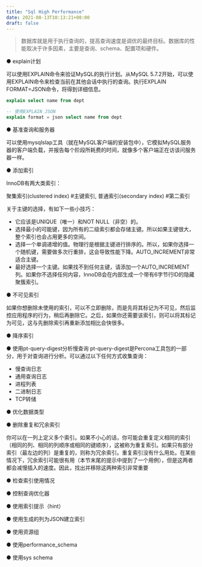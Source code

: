 ```yaml
---
title: "Sql High Performance"
date: 2021-08-13T10:13:21+08:00
draft: false
---
```


> 数据库就是用于执行查询的，提高查询速度是调优的最终目标。数据库的性能取决于许多因素，主要是查询、schema、配置项和硬件。

● explain计划

可以使用EXPLAIN命令来验证MySQL的执行计划。从MySQL 5.7.2开始，可以使用EXPLAIN命令来检查当前在其他会话中执行的查询。执行EXPLAIN FORMAT=JSON命令，将得到详细信息。

```sql
explain select name from dept

-- 使用EXPLAIN JSON
explain format = json select name from dept
```

● 基准查询和服务器

可以使用mysqlslap工具（就在MySQL客户端的安装包中），它模拟MySQL服务器的客户端负载，并报告每个阶段所耗费的时间，就像多个客户端正在访该问服务器一样。

● 添加索引

InnoDB有两大类索引： 

聚集索引(clustered index) #主键索引, 
普通索引(secondary index) #第二索引

关于主键的选择，有如下一些小技巧：

 -  它应该是UNIQUE（唯一）和NOT NULL（非空）的。
 -  选择最小的可能键，因为所有的二级索引都会存储主键。所以如果主键很大，整个索引也会占用更多的空间。
 -  选择一个单调递增的值。物理行是根据主键进行排序的。所以，如果你选择一个随机键，需要做多次行重排，这会导致性能下降。AUTO_INCREMENT非常适合主键。
 -  最好选择一个主键。如果找不到任何主键，请添加一个AUTO_INCREMENT列。如果你不选择任何内容，InnoDB会在内部生成一个带有6字节行ID的隐藏聚簇索引。

● 不可见索引

如果你想删除未使用的索引，可以不立即删除，而是先将其标记为不可见，然后监控应用程序的行为，稍后再删除它。之后，如果你还需要该索引，则可以将其标记为可见，这与先删除索引再重新添加相比会快很多。

● 降序索引

● 使用pt-query-digest分析慢查询
pt-query-digest是Percona工具包的一部分，用于对查询进行分析。可以通过以下任何方式收集查询：

 - 慢查询日志
 - 通用查询日志
 - 进程列表
 - 二进制日志
 - TCP转储

● 优化数据类型

● 删除重复和冗余索引

你可以在一列上定义多个索引。如果不小心的话，你可能会重复定义相同的索引（相同的列、相同的列顺序或相同的键顺序），这被称为重复索引。如果只有部分索引（最左边的列）是重复的，则称为冗余索引。重复索引没有什么用处。在某些情况下，冗余索引可能很有用（本节末尾的提示中提到了一个用例），但是这两者都会减慢插入的速度。因此，找出并移除这两种索引非常重要

● 检查索引使用情况

● 控制查询优化器

● 使用索引提示（hint）

● 使用生成的列为JSON建立索引

● 使用资源组

● 使用performance_schema

● 使用sys schema